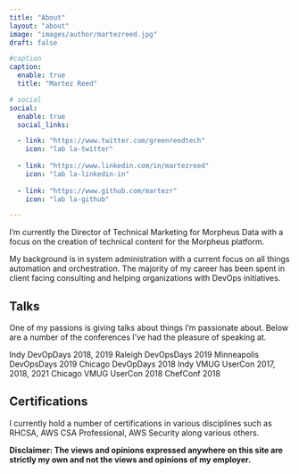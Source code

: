 ```yaml
---
title: "About"
layout: "about"
image: "images/author/martezreed.jpg"
draft: false

#caption
caption:
  enable: true
  title: "Martez Reed"

# social
social:
  enable: true
  social_links:

  - link: "https://www.twitter.com/greenreedtech"
    icon: "lab la-twitter"
    
  - link: "https://www.linkedin.com/in/martezreed"
    icon: "lab la-linkedin-in"
    
  - link: "https://www.github.com/martezr"
    icon: "lab la-github"

---
```

I’m currently the Director of Technical Marketing for Morpheus Data with a focus on the creation of technical content for the Morpheus platform.

My background is in system administration with a current focus on all things automation and orchestration. The majority of my career has been spent in client facing consulting and helping organizations with DevOps initiatives.

## Talks
One of my passions is giving talks about things I’m passionate about. Below are a number of the conferences I’ve had the pleasure of speaking at.

Indy DevOpDays 2018, 2019
Raleigh DevOpsDays 2019
Minneapolis DevOpsDays 2019
Chicago DevOpDays 2018
Indy VMUG UserCon 2017, 2018, 2021
Chicago VMUG UserCon 2018
ChefConf 2018

## Certifications
I currently hold a number of certifications in various disciplines such as RHCSA, AWS CSA Professional, AWS Security along various others.

**Disclaimer: The views and opinions expressed anywhere on this site are strictly my own and not the views and opinions of my employer.**
